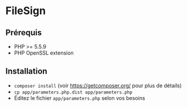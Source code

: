 FileSign
========

## Prérequis

* PHP >= 5.5.9
* PHP OpenSSL extension

## Installation

* `composer install` (voir https://getcomposer.org/ pour plus de détails)
* `cp app/parameters.php.dist app/parameters.php`
* Éditez le fichier `app/parameters.php` selon vos besoins